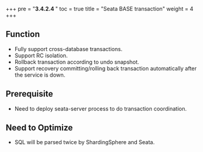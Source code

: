 +++
pre = "<b>3.4.2.4 </b>"
toc = true
title = "Seata BASE transaction"
weight = 4
+++

## Function

* Fully support cross-database transactions.
* Support RC isolation.
* Rollback transaction according to undo snapshot.
* Support recovery committing/rolling back transaction automatically after the service is down.

## Prerequisite

* Need to deploy seata-server process to do transaction coordination.

## Need to Optimize

* SQL will be parsed twice by ShardingSphere and Seata.




